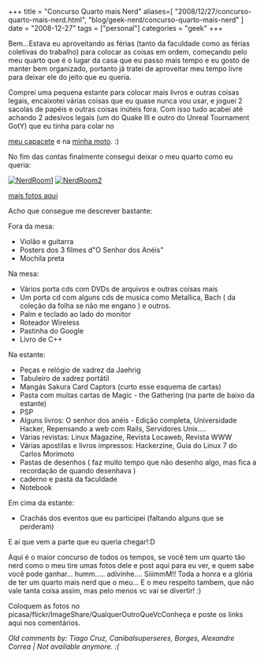 +++
title = "Concurso Quarto mais Nerd"
aliases=[
  "2008/12/27/concurso-quarto-mais-nerd.html",
  "blog/geek-nerd/concurso-quarto-mais-nerd"
]
date = "2008-12-27"
tags = ["personal"]
categories = "geek"
+++

Bem...Estava eu aproveitando as férias (tanto da faculdade como as
férias coletivas do trabalho) para colocar as coisas em ordem,
começando pelo meu quarto que é o lugar da casa que eu passo mais
tempo e eu gosto de manter bem organizado, portanto já tratei de
aproveitar meu tempo livre para deixar ele do jeito que eu queria.

Comprei uma pequena estante para colocar mais livros e outras coisas
legais, encaixotei várias coisas que eu quase nunca vou usar, e joguei
2 sacolas de papéis e outras coisas inúteis fora. Com isso tudo acabei
até achando 2 adesivos legais (um do Quake III e outro do Unreal
Tournament GotY) que eu tinha para colar no

[meu capacete](http://picasaweb.google.com/lh/photo/a-tiDhsHv5pIkSce68oH7w?feat=directlink "Adesivo do Unreal Tournament")
e na [minha moto](http://picasaweb.google.com/lh/photo/tif9whzrOfu3PdnDx-DRfg?feat=directlink "Adesivo do Quake III"). :)

No fim das contas finalmente consegui deixar o meu quarto como eu
queria:

[![NerdRoom1](/images/posts/quarto_nerd1.jpg "NerdRoom1")](http://picasaweb.google.com/Willian.molinari/QuartoNerd?feat=directlink "")
[![NerdRoom2](/images/posts/quarto_nerd2.jpg "NerdRoom2")](http://picasaweb.google.com/Willian.molinari/QuartoNerd?feat=directlink "")

[mais fotos aqui](http://picasaweb.google.com/Willian.molinari/QuartoNerd?feat=directlink "NerdRoom")[](http://pothix.com/blog/wp-content/uploads/2008/12/s7301132.jpg "")

Acho que consegue me descrever bastante:

Fora da mesa:

* Violão e guitarra
* Posters dos 3 filmes d"O Senhor dos Anéis"
* Mochila preta

Na mesa:

* Vários porta cds com DVDs de arquivos e outras coisas mais
* Um porta cd com alguns cds de musica como Metallica, Bach ( da coleção da folha se não me engano ) e outros.
* Palm e teclado ao lado do monitor
* Roteador Wireless
* Pastinha do Google
* Livro de C++

Na estante:

* Peças e relógio de xadrez da Jaehrig
* Tabuleiro de xadrez portátil
* Mangás Sakura Card Captors (curto esse esquema de cartas)
* Pasta com muitas cartas de Magic - the Gathering (na parte de baixo da estante)
* PSP
* Alguns livros: O senhor dos anéis - Edição completa, Universidade Hacker, Repensando a web com Rails, Servidores Unix....
* Várias revistas: Linux Magazine, Revista Locaweb, Revista WWW
* Várias apostilas e livros impressos: Hackerzine, Guia do Linux 7 do Carlos Morimoto
* Pastas de desenhos ( faz muito tempo que não desenho algo, mas fica a recordação de quando desenhava )
* caderno e pasta da faculdade
* Notebook

Em cima da estante:

* Crachás dos eventos que eu participei (faltando alguns que se perderam)

E aí que vem a parte que eu queria chegar!:D

Aqui é o maior concurso de todos os tempos, se você tem um quarto tão
nerd como o meu tire umas fotos dele e post aqui para eu ver, e quem
sabe você pode ganhar... humm..... adivinhe.... SiiimmM!! Toda a honra e
a glória de ter um quarto mais nerd que o meu... E o meu respeito
tambem, que não vale tanta coisa assim, mas pelo menos vc vai se
divertir! :)

Coloquem as fotos no picasa/flickr/ImageShare/QualquerOutroQueVcConheça e poste os links
aqui nos comentários.



_Old comments by: Tiago Cruz, Canibalsuperseres, Borges, Alexandre Correa | Not available anymore. :(_
